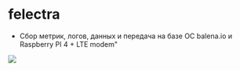 # felectra

* Сбор метрик, логов, данных и передача на базе ОС balena.io и Raspberry PI 4 + LTE modem"

![](/pictures/felectra-diagram.drawio.svg)

